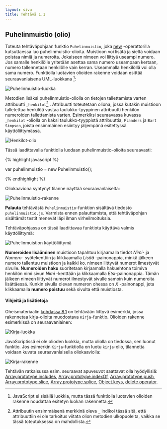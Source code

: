 ```yaml
---
layout: sivu
title: Tehtävä 1.1
---
```


## Puhelinmuistio (olio)

Toteuta tehtäväpohjaan funktio `Puhelinmuistio`, joka 
[new](https://developer.mozilla.org/en-US/docs/Web/JavaScript/Reference/Operators/new) 
-operattorilla kutsuttaessa luo puhelinmuistio-olioita. Muistioon voi lisätä ja sieltä voidaan poistaa nimiä ja numeroita. Jokaiseen nimeen voi liittyä useampi numero. Jos samalle henkilölle yritetään asettaa sama numero useampaan kertaan, numero tallennetaan henkilölle vain kerran. Useammalla henkilöllä voi olla sama numero. Funktiolla luotavien olioiden rakenne voidaan esittää seuraavanlaisena UML-luokkana [^1]:

[^1]: JavaScript ei sisällä luokkia, mutta tässä funktiolla luotavien olioiden rakenne noudattaa esitetyn luokan rakennetta.

![Puhelinmuistio-luokka](../img/puhelinmuistio_olio.jpeg "Puhelinmuistio-luokka")

Metodien lisäksi puhelinmuistio-oliolla on tietojen tallettamista varten attribuutti `_henkilot`[^2] . Attribuutti toteutetaan oliona, jossa kutakin muistioon talletettua henkilöä vastaa taulukko-tyyppinen attribuutti henkilön numeroiden tallettamista varten. Esimerkiksi seuraavassa kuvassa `_henkilot` -oliolla on kaksi taulukko-tyyppistä attribuuttia, `Flanders` ja `Bart Simpson`, joista ensimmäinen esiintyy jäljempänä esitettyssä käyttöliittymässä.   

[^2]: Attribuutin ensimmäisenä merkkinä oleva `_` indikoi tässä sitä, että attribuuttiin ei ole tarkoitus viitata olion metodien ulkopuolelta, vaikka se tässä toteutuksessa on mahdollista.

![Henkilot-olio](../img/henkilot_olio.jpeg "Henkilot-olio")

Tässä laadittavalla funktiolla luodaan puhelinmuistio-olioita seuraavasti:

{% highlight javascript %}

var puhelinmuistio = new Puhelinmuistio();

{% endhighlight %}

Oliokaaviona syntynyt tilanne näyttää seuraavanlaiselta:

![Puhelinmuistio-rakenne](../img/puhelinmuistio_rakenne.png "Puhelinmuistio-rakenne")

**Palauta** tehtävästä `Puhelinmuistio`-funktion sisältävä tiedosto `puhelinmuistio.js`. Varmista ennen palauttamista, että tehtäväpohjan sisältämät testit menevät läpi ilman virheilmoituksia.

Tehtäväpohjassa on tässä laadittavaa funktiota käyttävä valmis käyttöliittymä:

![Puhelinmuistion käyttöliittymä](../img/puhelinmuistio_ui.png "Puhelinmuistion käyttöliittymä")

**Numeroiden lisääminen** muistioon tapahtuu kirjaamalla tiedot *Nimi*- ja *Numero*- syötekenttiin ja klikkaamalla *Lisää* -painonappia, minkä jälkeen numero tallentuu muistioon ja kaikki ko. nimeen liittyvät numerot ilmestyvät sivulle. **Numeroiden haku** suoritetaan kirjaamalla hakuehtona toimiva henkilön nimi sivun *Nimi* -kenttään ja klikkaamalla *Etsi*-painonappia. Tämän jälkeen nimeen liittyvät numerot ilmestyvät sivulle samoin kuin numeroita lisättäessä. Kunkin sivulla olevan numeron ohessa on *X* -painonappi, jota klikkaamalla **numero poistuu** sekä sivulta että muistiosta. 

#### Vihjeitä ja lisätietoja

Oheismateriaalin [kohdassa 8.1]({{site.baseurl}}/weso/#8.1-Oliot) on tehtävään liittyvä esimerkki, jossa rakennetaa kirja-olioita muodostava `Kirja`-funktio. Olioiden rakenne esimerkissä on seuraavanlainen:

![Kirja-luokka](../img/kirja_olio.jpeg "Kirja-luokka")

JavaScriptissä ei ole olioden luokkia, mutta oliolla on tiedossa, sen luonut funktio. Jos esimerkin `Kirja`-funktiolla on luotu `kirja`-olio, tilannetta voidaan kuvata seuraavanlaisella oliokaaviolla:

![Kirja-rakenne](../img/kirja_rakenne.jpeg "Kirja-rakenne")

Tehtävän ratkaisussa esim. seuraavat apuveuvot saattavat olla hyödyllisiä:
[Array.prototype.includes](https://developer.mozilla.org/en-US/docs/Web/JavaScript/Reference/Global_Objects/Array/includes),
[Array.prototype.indexOf](https://developer.mozilla.org/en-US/docs/Web/JavaScript/Reference/Global_Objects/Array/indexOf),
[Array.prototype.push](https://developer.mozilla.org/en-US/docs/Web/JavaScript/Reference/Global_Objects/Array/push),
[Array.prototype.slice](https://developer.mozilla.org/en-US/docs/Web/JavaScript/Reference/Global_Objects/Array/slice),
[Array.prototype.splice](https://developer.mozilla.org/en-US/docs/Web/JavaScript/Reference/Global_Objects/Array/splice),
[Object.keys](https://developer.mozilla.org/en-US/docs/Web/JavaScript/Reference/Global_Objects/Object/keys),
[delete operator](https://developer.mozilla.org/en-US/docs/Web/JavaScript/Reference/Operators/delete).


